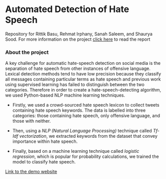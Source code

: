 # Automated Detection of Hate Speech

Repository for Rittik Basu, Rehmat Irphany, Sanah Saleem, and Shaurya Sood.
For more information on the project [click here](https://docs.google.com/document/d/1DQqylMDdDANnePqJwtOnycg6JS85KcJbqYFKYoQHI2Y/edit?usp=sharing) to read the report

### About the project

A key challenge for automatic hate-speech detection on social media is the separation of hate speech from other instances of offensive language. Lexical detection methods tend to have low precision because they classify all messages containing particular terms as hate speech and previous work using supervised learning has failed to distinguish between the two categories. Therefore in order to create a hate-speech-detecting algorithm, we used Python-based NLP machine learning techniques.

* Firstly, we used a crowd-sourced hate speech lexicon to collect tweets containing hate speech keywords. The data is labelled into three categories: those containing hate speech, only offensive language, and those with neither.

* Then, using a *NLP (Natural Language Processing)* technique called *Tf-Idf vectorization*, we extracted keywords from the dataset that convey importance within hate speech.

* Finally, based on a machine learning technique called *logistic regression*, which is popular for probability calculations, we trained the model to classify hate speech.


[Link to the demo website](https://rittikbasu.github.io/hatespeech-detector/) 


